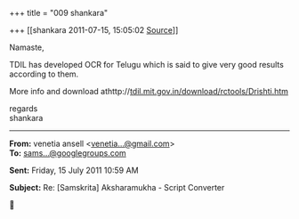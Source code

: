 +++
title = "009 shankara"

+++
[[shankara	2011-07-15, 15:05:02 [Source](https://groups.google.com/g/samskrita/c/fCLjwaT1bRg)]]



Namaste,

  

TDIL has developed OCR for Telugu which is said to give very good results according to them.  

More info and download athttp://[tdil.mit.gov.in/download/rctools/Drishti.htm](http://tdil.mit.gov.in/download/rctools/Drishti.htm)  

  

regards  
shankara  

------------------------------------------------------------------------

**From:** venetia ansell \<[venetia...@gmail.com]()\>  
**To:** [sams...@googlegroups.com]()  

**Sent:** Friday, 15 July 2011 10:59 AM

  
**Subject:** Re: \[Samskrita\] Aksharamukha - Script Converter  



